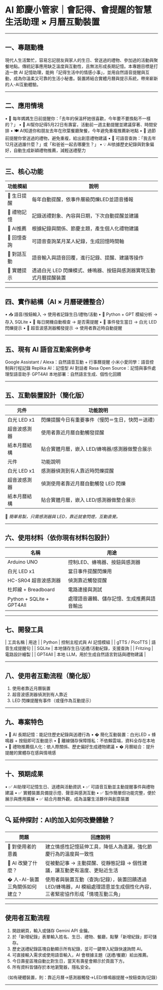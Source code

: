 # AI 節慶小管家｜會記得、會提醒的智慧生活助理 × 月曆互動裝置

---

## 一、專題動機
現代人生活繁忙，容易忘記朋友與家人的生日、曾送過的禮物、參加過的活動與聚餐地點。傳統記事應用缺乏溫度與互動性，且無法形成長期記憶。本專題目標是打造一款 AI 記憶助理，能夠「記得生活中的情感小事」，並用自然語音提醒與互動，成為你溫柔又可靠的生活小秘書。裝置將結合實體月曆與提示系統，帶來嶄新的人-AI互動體驗。

---

## 二、應用情境
• 🎂 每年媽媽生日前提醒你：「去年的保溫杯她很喜歡，今年要不要換點不一樣的？」
• 🎉 AI幫你記得5月22日有壽宴，活動前一週主動提醒並建議穿著、時間安排
• 🍽️ AI知道你和朋友去年在欣葉餐廳聚餐，今年避免重複推薦新地點
• 🎁 過節前提醒你曾送過的禮物，避免重複，給出創意禮物建議
• 📅 可語音查詢：「我去年12月送過誰什麼？」或「和爸爸一起去哪慶生？」
• 💡 AI依據歷史紀錄與對象偏好，自動生成新穎禮物推薦，減輕送禮壓力

---

## 三、核心功能

| 功能模組    | 說明                                  |
| ------- | ----------------------------------- |
| 🎂 生日提醒 | 每年自動提醒，依事件層級閃爍LED並語音播報              |
| 🎁 禮物記憶 | 記錄送禮對象、內容與日期，下次自動提醒並建議              |
| 🧠 AI推薦 | 根據紀錄與關係、節慶主題，產生個人化禮物建議              |
| 📖 回憶查詢 | 可語音查詢某月某人紀錄，生成回憶時間軸                 |
| 💬 對話互動 | 語音輸入與語音回覆，進行記錄、提醒、建議等操作             |
| 🔔 實體提示 | 透過白光 LED 閃爍模式、蜂鳴器、按鈕與感測器實現互動式月曆提醒裝置 |

---

## 四、實作結構（AI × 月曆硬體整合）

• 📥 語音/按鈕輸入 → 使用者記錄生日/禮物/活動
• 🧠 Python + GPT 模組分析 → 存入 SQLite
• 🔁 每日開機自動檢查 → 是否需提醒
• 🔦 事件發生當日 → 白光 LED 閃爍提示
• 👋 超音波感測器觸發提示 → 使用者靠近時自動提醒

---

## 五、現有 AI 語音互動案例參考
Google Assistant / Alexa：自然語音互動 + 行事曆提醒
小米小愛同學：語音控制與行程記錄
Replika AI：記憶型 AI 對話者
Rasa Open Source：記憶與事件處理型語音助手
GPT4All 本地部署：自然語言生成、個性化回饋

---

## 五、互動裝置設計（簡化版）

| 元件        | 功能說明                       |
| --------- | -------------------------- |
| 白光 LED x1 | 閃爍提醒今日有重要事件（慢閃＝生日，快閃＝送禮）   |
| 超音波感測器    | 使用者靠近月曆自動觸發提醒              |
| 紙本月曆結構    | 貼合實體月曆，嵌入 LED/蜂鳴器/感測器做整合展示 |
| 元件        | 功能說明                       |
| 白光 LED x1 | 感測器偵測到有人靠近時閃爍提醒           |
| 超音波感測器    | 偵測使用者靠近月曆自動觸發 LED 閃爍        |
| 紙本月曆結構    | 貼合實體月曆，嵌入 LED/感測器做整合展示     |

📌 *簡單易製，只需感測器與 LED，靠近就會閃燈，互動直覺。*

---

## 六、使用材料（依你現有材料包設計）

| 名稱                        | 用途                    |
| ------------------------- | --------------------- |
| Arduino UNO               | 控制LED、蜂鳴器、按鈕與感測器      |
| 白光 LED x1                 | 當日事件提醒閃爍用             |
| HC-SR04 超音波感測器            | 偵測靠近觸發提醒              |
| 杜邦線 + Breadboard          | 電路連接與測試               |
| Python + SQLite + GPT4All | 處理語音邏輯、儲存記憶、生成推薦與語音輸出 |

---

## 七、開發工具

| 工具名稱           | 用途                     |
| Python         | 控制主程式與 AI 記憶模組         |
| gTTS / PicoTTS | 語音生成提醒句                |
| SQLite         | 本地儲存生日/送禮/活動紀錄，支援查詢    |
| Fritzing       | 電路設計繪製                 |
| GPT4All        | 本地 LLM，用於生成自然語言對話與禮物建議 |

---


## 八、使用者互動流程（簡化版）

1. 使用者靠近月曆裝置
2. 超音波感測器偵測到有人靠近
3. LED 閃爍提醒有事件（或僅作為互動提示）

---

## 九、專案特色

• 🧠 AI 長期記憶：能記住歷史紀錄與送禮行為
• � 簡化互動裝置：白光LED + 蜂鳴器 + 按鈕即可互動提示
• 🔐 離線儲存保障隱私：不依賴雲端，資料全存在本地
• 🎁 禮物推薦個人化：依人際關係、歷史偏好生成禮物建議
• � 月曆結合：提升提醒的實體存在感與情境感

---

## 十、預期成果

• ✅ AI助理可記憶生日、送禮與活動資訊
• ✅ 可語音互動並主動提醒事件與禮物建議
• ✅ 實體裝置具備提示燈、聲音與感測互動
• ✅ 製作簡單但功能完整，便於展示與應用擴展
• ✅ 結合月曆外觀，成為溫馨生活夥伴與創意裝置

---

## 🔍 延伸探討：AI的加入如何改變體驗？

| 問題                  | 回應說明                                                              |
| ------------------- | ----------------------------------------------------------------- |
| 🧩 對使用者的意義          | 建立情感性記憶延伸工具，降低人為遺漏，強化節慶行為的溫度與一致性                                  |
| 🤖 AI 改變了什麼？        | 從被動記事 → 主動提醒、從靜態記錄 → 個性建議，讓互動更有溫度、更貼近生活                           |
| � 人-AI-裝置三角關係如何建立？ | 使用者與裝置互動（查詢/記錄），裝置回饋透過 LED/蜂鳴器，AI 模組處理語意並生成個性化內容，三者緊密協作形成「情境互動三角」 |

---

## 使用者互動流程

1. 開啟網頁，輸入或儲存 Gemini API 金鑰。
2. 於「新增紀錄」表單輸入姓名、生日、禮物、餐廳，點擊「新增紀錄」即可儲存。
3. 歷史送禮紀錄區塊自動顯示所有紀錄，並可一鍵帶入紀錄快速詢問 AI。
4. 可直接輸入需求或使用語音輸入，AI 會根據主題（送禮/餐廳）給出推薦。
5. 今日壽星區塊自動比對生日，當天有壽星會顯示於頁面下方。
6. 所有資料皆儲存於本地瀏覽器，隱私安全。

（如有硬體裝置，則：靠近月曆→感測器觸發→LED/蜂鳴器提醒→按鈕查詢/記錄）

---
